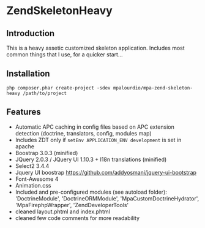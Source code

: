 ZendSkeletonHeavy
=================

Introduction
------------
This is a heavy assetic customized skeleton application.
Includes most common things that I use, for a quicker start...

Installation
------------
```php composer.phar create-project -sdev mpalourdio/mpa-zend-skeleton-heavy /path/to/project```

Features
--------
* Automatic APC caching in config files based on APC extension detection (doctrine, translators, config, modules map)
* Includes ZDT only if ```setEnv APPLICATION_ENV development``` is set in apache
* Boostrap 3.0.3 (minified)
* JQuery  2.0.3 / JQuery UI 1.10.3 + I18n translations (minified)
* Select2 3.4.4
* Jquery UI boostrap https://github.com/addyosmani/jquery-ui-bootstrap
* Font-Awesome 4
* Animation.css
* Included and pre-configured modules (see autoload folder): 'DoctrineModule', 'DoctrineORMModule', 'MpaCustomDoctrineHydrator', 'MpaFirephpWrapper', 'ZendDeveloperTools'
* cleaned layout.phtml and index.phtml
* cleaned few code comments for more readability

